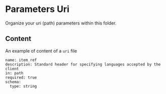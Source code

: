 Parameters Uri
=====

Organize your uri (path) parameters within this folder.

## Content

An example of content of a `uri` file

```
name: item_ref
description: Standard header for specifying languages accepted by the client
in: path
required: true
schema:
  type: string
```
